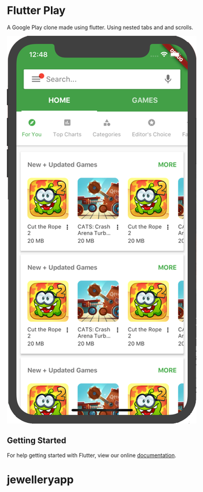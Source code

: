 # Flutter Play
A Google Play clone made using flutter. Using nested tabs and and scrolls.

![Flutter Play](/assets/flutter-play.png)



## Getting Started

For help getting started with Flutter, view our online
[documentation](https://flutter.io/).
# jewelleryapp
